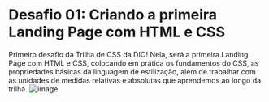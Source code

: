 # Desafio 01: Criando a primeira Landing Page com HTML e CSS
Primeiro desafio da Trilha de CSS da DIO! Nela, será a primeira Landing Page com HTML e CSS, colocando em prática os fundamentos do CSS, as propriedades básicas da linguagem de estilização, além de trabalhar com as unidades de medidas relativas e absolutas que aprendemos ao longo da trilha.
![image](https://github.com/PHOliveiraFerreira/css-desafio-01/assets/160676699/e5325e03-ad99-4d70-88f4-f7854e5ba33f)
